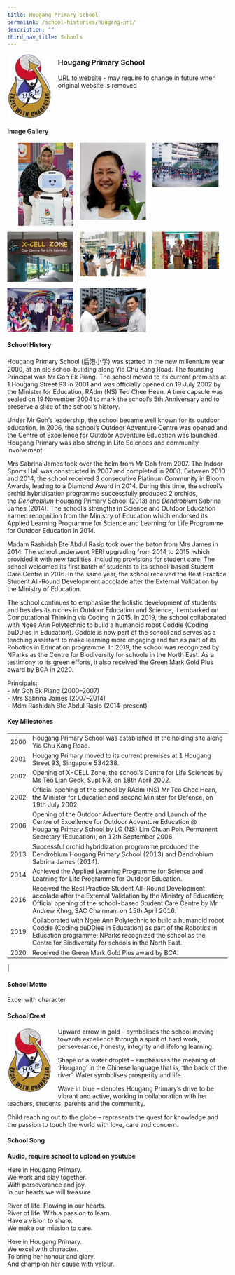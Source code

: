 ```yaml
---
title: Hougang Primary School
permalink: /school-histories/hougang-pri/
description: ""
third_nav_title: Schools
---
```

<img src="/images/hougangpri1.jpg" style="width:20%;margin-right:15px;" align = "left">

### **Hougang Primary School**
[URL to website](https://hougangpri.moe.edu.sg/) - may require to change in future when original website is removed

<br clear="left">

#### **Image Gallery**

<p><a href="https://staging.d1yxymztqoj7qn.amplifyapp.com/images/ahmadibrahimpri2.jpg">  
<img src="/images/hougangpri2.jpg" style="width:25%;margin-left:25px;" align = "left">
</a></p>

<p><a href="https://staging.d1yxymztqoj7qn.amplifyapp.com/images/ahmadibrahimpri3.jpg">  
<img src="/images/hougangpri3.jpg" style="width:30%;margin-left:15px;" align = "left">
</a></p>

<p><a href="https://staging.d1yxymztqoj7qn.amplifyapp.com/images/ahmadibrahimpri4.jpg">  
<img src="/images/hougangpri4.jpg" style="width:30%;margin-left:15px;" align = "left">
</a></p>

<br clear="left">

<p><a href="https://staging.d1yxymztqoj7qn.amplifyapp.com/images/ahmadibrahimpri2.jpg">  
<img src="/images/hougangpri5.jpg" style="width:30%;margin-right:15px;" align = "left">
</a></p>

<p><a href="https://staging.d1yxymztqoj7qn.amplifyapp.com/images/ahmadibrahimpri3.jpg">  
<img src="/images/hougangpri6.jpg" style="width:30%;margin-right:15px;" align = "left">
</a></p>

<p><a href="https://staging.d1yxymztqoj7qn.amplifyapp.com/images/ahmadibrahimpri4.jpg">  
<img src="/images/hougangpri7.jpg" style="width:30%;margin-right:15px;" align = "left">
</a></p>

<br clear="left">

<p><a href="https://staging.d1yxymztqoj7qn.amplifyapp.com/images/ahmadibrahimpri3.jpg">  
<img src="/images/hougangpri8.jpg" style="width:30%;margin-right:15px;" align = "left">
</a></p>

<p><a href="https://staging.d1yxymztqoj7qn.amplifyapp.com/images/ahmadibrahimpri4.jpg">  
<img src="/images/hougangpri9.jpg" style="width:30%;margin-right:15px;" align = "left">
</a></p>

<br clear="left">

#### **School History**
Hougang Primary School (后港小学) was started in the new millennium year 2000, at an old school building along Yio Chu Kang Road. The founding Principal was Mr Goh Ek Piang. The school moved to its current premises at 1 Hougang Street 93 in 2001 and was officially opened on 19 July 2002 by the Minister for Education, RAdm (NS) Teo Chee Hean. A time capsule was sealed on 19 November 2004 to mark the school’s 5th Anniversary and to preserve a slice of the school’s history.

Under Mr Goh’s leadership, the school became well known for its outdoor education. In 2006, the school’s Outdoor Adventure Centre was opened and the Centre of Excellence for Outdoor Adventure Education was launched. Hougang Primary was also strong in Life Sciences and community involvement.

Mrs Sabrina James took over the helm from Mr Goh from 2007. The Indoor Sports Hall was constructed in 2007 and completed in 2008. Between 2010 and 2014, the school received 3 consecutive Platinum Community in Bloom Awards, leading to a Diamond Award in 2014. During this time, the school’s orchid hybridisation programme successfully produced 2 orchids, the _Dendrobium_ Hougang Primary School (2013) and _Dendrobium_ Sabrina James (2014). The school’s strengths in Science and Outdoor Education earned recognition from the Ministry of Education which endorsed its Applied Learning Programme for Science and Learning for Life Programme for Outdoor Education in 2014.

Madam Rashidah Bte Abdul Rasip took over the baton from Mrs James in 2014. The school underwent PERI upgrading from 2014 to 2015, which provided it with new facilities, including provisions for student care. The school welcomed its first batch of students to its school-based Student Care Centre in 2016. In the same year, the school received the Best Practice Student All-Round Development accolade after the External Validation by the Ministry of Education.

The school continues to emphasise the holistic development of students and besides its niches in Outdoor Education and Science, it embarked on Computational Thinking via Coding in 2015. In 2019, the school collaborated with Ngee Ann Polytechnic to build a humanoid robot Coddie (Coding buDDies in Education). Coddie is now part of the school and serves as a teaching assistant to make learning more engaging and fun as part of its Robotics in Education programme. In 2019, the school was recognized by NParks as the Centre for Biodiversity for schools in the North East. As a testimony to its green efforts, it also received the Green Mark Gold Plus award by BCA in 2020.

Principals:<br>
\- Mr Goh Ek Piang (2000–2007)<br>
\- Mrs Sabrina James (2007–2014)<br>
\- Mdm Rashidah Bte Abdul Rasip (2014–present)

#### **Key Milestones**

|  |  |
|:---:|---|
| 2000 | Hougang Primary School was established at the holding site along Yio Chu Kang Road. |
| 2001 | Hougang Primary moved to its current premises at 1 Hougang Street 93, Singapore 534238. |
| 2002 | Opening of X-CELL Zone, the school’s Centre for Life Sciences by Ms Teo Lian Geok, Supt N3, on 18th April 2002. |
| 2002 | Official opening of the school by RAdm (NS) Mr Teo Chee Hean, the Minister for Education and second Minister for Defence, on 19th July 2002. |
| 2006 | Opening of the Outdoor Adventure Centre and Launch of the Centre of Excellence for Outdoor Adventure Education @ Hougang Primary School by LG (NS) Lim Chuan Poh, Permanent Secretary (Education), on 12th September 2006. |
| 2013 | Successful orchid hybridization programme produced the Dendrobium Hougang Primary School (2013) and Dendrobium Sabrina James (2014). |
| 2014 | Achieved the Applied Learning Programme for Science and Learning for Life Programme for Outdoor Education. |
| 2016 | Received the Best Practice Student All-Round Development accolade after the External Validation by the Ministry of Education; Official opening of the school-based Student Care Centre by Mr Andrew Khng, SAC Chairman, on 15th April 2016. |
| 2019 | Collaborated with Ngee Ann Polytechnic to build a humanoid robot Coddie (Coding buDDies in Education) as part of the Robotics in Education programme; NParks recognized the school as the Centre for Biodiversity for schools in the North East. |
| 2020 | Received the Green Mark Gold Plus award by BCA. |
|

#### **School Motto**
Excel with character

#### **School Crest**
<img src="/images/hougangpri1.jpg" style="width:20%;margin-right:15px;" align = "left">

Upward arrow in gold – symbolises the school moving towards excellence through a spirit of hard work, perseverance, honesty, integrity and lifelong learning.

Shape of a water droplet – emphasises the meaning of ‘Hougang’ in the Chinese language that is, ‘the back of the river’. Water symbolises prosperity and life.

Wave in blue – denotes Hougang Primary’s drive to be vibrant and active, working in collaboration with her teachers, students, parents and the community.

Child reaching out to the globe – represents the quest for knowledge and the passion to touch the world with love, care and concern.

#### **School Song**
**Audio, require school to upload on youtube**

Here in Hougang Primary.<br>
We work and play together.<br>
With perseverance and joy.<br>
In our hearts we will treasure.

River of life. Flowing in our hearts.<br>
River of life. With a passion to learn.<br>
Have a vision to share.<br>
We make our mission to care.

Here in Hougang Primary.<br>
We excel with character.<br>
To bring her honour and glory.<br>
And champion her cause with valour.